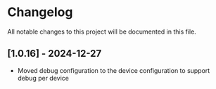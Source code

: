 # Changelog

All notable changes to this project will be documented in this file.

## [1.0.16] - 2024-12-27
- Moved debug configuration to the device configuration to support debug per device
